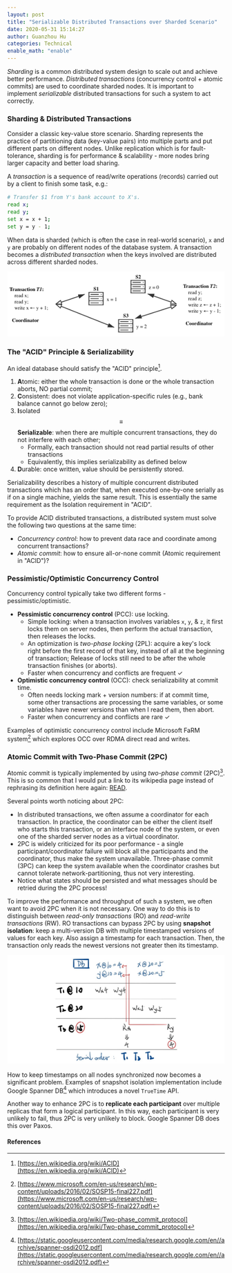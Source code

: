 ```yaml
---
layout: post
title: "Serializable Distributed Transactions over Sharded Scenario"
date: 2020-05-31 15:14:27
author: Guanzhou Hu
categories: Technical
enable_math: "enable"
---
```


*Sharding* is a common distributed system design to scale out and achieve better performance. *Distributed transactions* (concurrency control + atomic commits) are used to coordinate sharded nodes. It is important to implement *serializable* distributed transactions for such a system to act correctly.

### Sharding & Distributed Transactions

Consider a classic key-value store scenario. Sharding represents the practice of partitioning data (key-value pairs) into multiple parts and put different parts on different nodes. Unlike replication which is for fault-tolerance, sharding is for performance & scalability - more nodes bring larger capacity and better load sharing.

A *transaction* is a sequence of read/write operations (records) carried out by a client to finish some task, e.g.:

```bash
# Transfer $1 from Y's bank account to X's.
read x;
read y;
set x = x + 1;
set y = y - 1;
```

When data is sharded (which is often the case in real-world scenario), `x` and `y` are probably on different nodes of the database system. A transaction becomes a *distributed transaction* when the keys involved are distributed across different sharded nodes.

![DistributedTransactions](/assets/img/distributed-transactions.png)

### The "ACID" Principle & Serializability

An ideal database should satisfy the "ACID" principle[^1].

1. **A**tomic: either the whole transaction is done or the whole transaction aborts, NO partial commit;
2. **C**onsistent: does not violate application-specific rules (e.g., bank balance cannot go below zero);
3. **I**solated $$\equiv$$ **Serializable**: when there are multiple concurrent transactions, they do not interfere with each other;
    - Formally, each transaction should not read partial results of other transactions
    - Equivalently, this implies serializability as defined below
4. **D**urable: once written, value should be persistently stored.

Serializability describes a history of multiple concurrent distributed transactions which has an order that, when executed one-by-one serially as if on a single machine, yields the same result. This is essentially the same requirement as the Isolation requirement in "ACID".

To provide ACID distributed transactions, a distributed system must solve the following two questions at the same time:

- *Concurrency control*: how to prevent data race and coordinate among concurrent transactions?
- *Atomic commit*: how to ensure all-or-none commit (Atomic requirement in "ACID")?

### Pessimistic/Optimistic Concurrency Control

Concurrency control typically take two different forms - pessimistic/optimistic.

- **Pessimistic concurrency control** (PCC): use locking.
    - Simple locking: when a transaction involves variables `x`, `y`, & `z`, it first locks them on server nodes, then perform the actual transaction, then releases the locks.
    - An optimization is *two-phase locking* (2PL): acquire a key's lock right before the first record of that key, instead of all at the beginning of transaction; Release of locks still need to be after the whole transaction finishes (or aborts).
    - Faster when concurrency and conflicts are frequent ✓
- **Optimistic concurrency control** (OCC): check serializability at commit time.
    - Often needs locking mark + version numbers: if at commit time, some other transactions are processing the same variables, or some variables have newer versions than when I read them, then abort.
    - Faster when concurrency and conflicts are rare ✓

Examples of optimistic concurrency control include Microsoft FaRM system[^2] which explores OCC over RDMA direct read and writes.

### Atomic Commit with Two-Phase Commit (2PC)

Atomic commit is typically implemented by using *two-phase commit* (2PC)[^3]. This is so common that I would put a link to its wikipedia page instead of rephrasing its definition here again: [READ](https://en.wikipedia.org/wiki/Two-phase_commit_protocol).

Several points worth noticing about 2PC:

- In distributed transactions, we often assume a coordinator for each transaction. In practice, the coordinator can be either the client itself who starts this transaction, or an interface node of the system, or even one of the sharded server nodes as a virtual coordinator.
- 2PC is widely criticized for its poor performance - a single participant/coordinator failure will block all the participants and the coordinator, thus make the system unavailable. Three-phase commit (3PC) can keep the system available when the coordinator crashes but cannot tolerate network-partitioning, thus not very interesting.
- Notice what states should be persisted and what messages should be retried during the 2PC process!

To improve the performance and throughput of such a system, we often want to avoid 2PC when it is not necessary. One way to do this is to distinguish between *read-only transactions* (RO) and *read-write transactions* (RW). RO transactions can bypass 2PC by using **snapshot isolation**: keep a multi-version DB with multiple timestamped versions of values for each key. Also assign a timestamp for each transaction. Then, the transaction only reads the newest versions not greater then its timestamp.

![SnapshotIsolation](/assets/img/snapshot-isolation.jpg)

How to keep timestamps on all nodes synchronized now becomes a significant problem. Examples of snapshot isolation implementation include Google Spanner DB[^4] which introduces a novel `TrueTime` API.

Another way to enhance 2PC is to **replicate each participant** over multiple replicas that form a logical participant. In this way, each participant is very unlikely to fail, thus 2PC is very unlikely to block. Google Spanner DB does this over Paxos.

#### References

[^1]: [https://en.wikipedia.org/wiki/ACID](https://en.wikipedia.org/wiki/ACID)
[^2]: [https://www.microsoft.com/en-us/research/wp-content/uploads/2016/02/SOSP15-final227.pdf](https://www.microsoft.com/en-us/research/wp-content/uploads/2016/02/SOSP15-final227.pdf)
[^3]: [https://en.wikipedia.org/wiki/Two-phase_commit_protocol](https://en.wikipedia.org/wiki/Two-phase_commit_protocol)
[^4]: [https://static.googleusercontent.com/media/research.google.com/en//archive/spanner-osdi2012.pdf](https://static.googleusercontent.com/media/research.google.com/en//archive/spanner-osdi2012.pdf)
